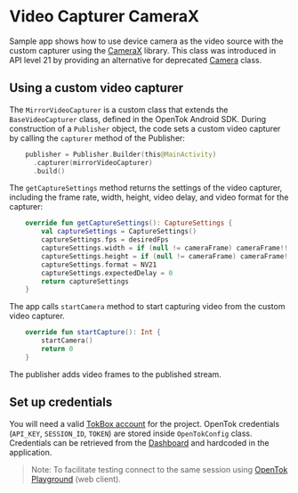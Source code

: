 # Video Capturer CameraX

Sample app shows how to use device camera as the video source with the custom capturer using the [CameraX](https://developer.android.com/media/camera/camerax) library. This class was introduced in API level 21 by providing an alternative for deprecated [Camera](https://developer.android.com/reference/android/hardware/Camera) class.


## Using a custom video capturer

The `MirrorVideoCapturer` is a custom class that extends the `BaseVideoCapturer` class, defined in the OpenTok Android SDK. During construction of a `Publisher` object, the code sets a custom video capturer by calling the `capturer` method of the Publisher:

```kotlin
    publisher = Publisher.Builder(this@MainActivity)
      .capturer(mirrorVideoCapturer)
      .build()
```

The `getCaptureSettings` method returns the settings of the video capturer, including the frame rate, width, height, video delay, and video format for the capturer:

```kotlin
    override fun getCaptureSettings(): CaptureSettings {
        val captureSettings = CaptureSettings()
        captureSettings.fps = desiredFps
        captureSettings.width = if (null != cameraFrame) cameraFrame!!.width else 0
        captureSettings.height = if (null != cameraFrame) cameraFrame!!.height else 0
        captureSettings.format = NV21
        captureSettings.expectedDelay = 0
        return captureSettings
    }
```

The app calls `startCamera` method to start capturing video from the custom video capturer.

```kotlin
    override fun startCapture(): Int {
        startCamera()
        return 0
    }
```

The publisher adds video frames to the published stream.


## Set up credentials

You will need a valid [TokBox account](https://tokbox.com/account/user/signup) for the project. OpenTok credentials (`API_KEY`, `SESSION_ID`, `TOKEN`) are stored inside `OpenTokConfig` class. Credentials can be retrieved from the [Dashboard](https://dashboard.tokbox.com/projects) and hardcoded in the application. 

> Note: To facilitate testing connect to the same session using [OpenTok Playground](https://tokbox.com/developer/tools/playground/) (web client).


